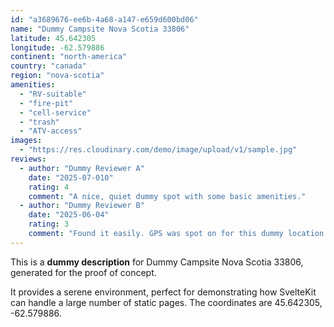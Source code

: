 ```yaml
---
id: "a3689676-ee6b-4a68-a147-e659d600bd06"
name: "Dummy Campsite Nova Scotia 33806"
latitude: 45.642305
longitude: -62.579886
continent: "north-america"
country: "canada"
region: "nova-scotia"
amenities:
  - "RV-suitable"
  - "fire-pit"
  - "cell-service"
  - "trash"
  - "ATV-access"
images:
  - "https://res.cloudinary.com/demo/image/upload/v1/sample.jpg"
reviews:
  - author: "Dummy Reviewer A"
    date: "2025-07-010"
    rating: 4
    comment: "A nice, quiet dummy spot with some basic amenities."
  - author: "Dummy Reviewer B"
    date: "2025-06-04"
    rating: 3
    comment: "Found it easily. GPS was spot on for this dummy location."
---
```


This is a **dummy description** for Dummy Campsite Nova Scotia 33806, generated for the proof of concept.

It provides a serene environment, perfect for demonstrating how SvelteKit can handle a large number of static pages. The coordinates are 45.642305, -62.579886.
